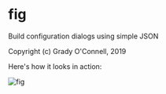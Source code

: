 fig
===

Build configuration dialogs using simple JSON

Copyright (c) Grady O'Connell, 2019

Here's how it looks in action:

![fig](https://imgur.com/N1YSO94.png)

